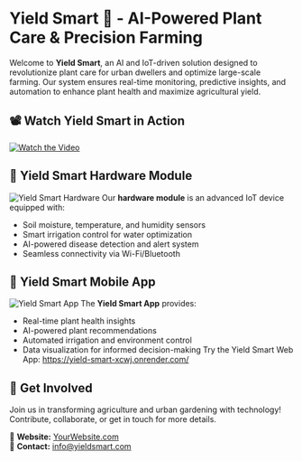 # Yield Smart 🌱 - AI-Powered Plant Care & Precision Farming

Welcome to **Yield Smart**, an AI and IoT-driven solution designed to revolutionize plant care for urban dwellers and optimize large-scale farming. Our system ensures real-time monitoring, predictive insights, and automation to enhance plant health and maximize agricultural yield.

## 📽️ Watch Yield Smart in Action
[![Watch the Video](https://ibb.co/G4VdSvF7)](https://www.youtube.com/watch?v=eD2FErGhSq8)

## 🌟 Yield Smart Hardware Module
![Yield Smart Hardware](path/to/hardware-image.jpg)
Our **hardware module** is an advanced IoT device equipped with:
- Soil moisture, temperature, and humidity sensors
- Smart irrigation control for water optimization
- AI-powered disease detection and alert system
- Seamless connectivity via Wi-Fi/Bluetooth

## 📱 Yield Smart Mobile App
![Yield Smart App](path/to/app-image.jpg)
The **Yield Smart App** provides:
- Real-time plant health insights
- AI-powered plant recommendations
- Automated irrigation and environment control
- Data visualization for informed decision-making
Try the Yield Smart Web App: https://yield-smart-xcwj.onrender.com/

## 🚀 Get Involved
Join us in transforming agriculture and urban gardening with technology! Contribute, collaborate, or get in touch for more details.

🔗 **Website:** [YourWebsite.com](#)  
📧 **Contact:** info@yieldsmart.com

